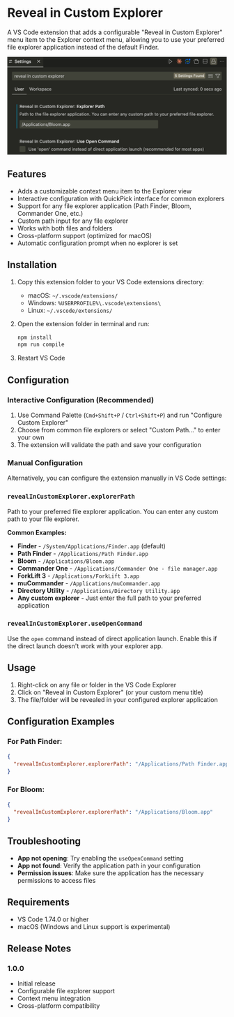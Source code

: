 # Reveal in Custom Explorer

A VS Code extension that adds a configurable "Reveal in Custom Explorer" menu item to the Explorer context menu, allowing you to use your preferred file explorer application instead of the default Finder.

![config](./configuration.png)

## Features

- Adds a customizable context menu item to the Explorer view
- Interactive configuration with QuickPick interface for common explorers
- Support for any file explorer application (Path Finder, Bloom, Commander One, etc.)
- Custom path input for any file explorer
- Works with both files and folders
- Cross-platform support (optimized for macOS)
- Automatic configuration prompt when no explorer is set

## Installation

1. Copy this extension folder to your VS Code extensions directory:
   - macOS: `~/.vscode/extensions/`
   - Windows: `%USERPROFILE%\.vscode\extensions\`
   - Linux: `~/.vscode/extensions/`

2. Open the extension folder in terminal and run:
   ```bash
   npm install
   npm run compile
   ```

3. Restart VS Code

## Configuration

### Interactive Configuration (Recommended)

1. Use Command Palette (`Cmd+Shift+P` / `Ctrl+Shift+P`) and run "Configure Custom Explorer"
2. Choose from common file explorers or select "Custom Path..." to enter your own
3. The extension will validate the path and save your configuration

### Manual Configuration

Alternatively, you can configure the extension manually in VS Code settings:

### `revealInCustomExplorer.explorerPath`
Path to your preferred file explorer application. You can enter any custom path to your file explorer.

**Common Examples:**
- **Finder** - `/System/Applications/Finder.app` (default)
- **Path Finder** - `/Applications/Path Finder.app`
- **Bloom** - `/Applications/Bloom.app`
- **Commander One** - `/Applications/Commander One - file manager.app`
- **ForkLift 3** - `/Applications/ForkLift 3.app`
- **muCommander** - `/Applications/muCommander.app`
- **Directory Utility** - `/Applications/Directory Utility.app`
- **Any custom explorer** - Just enter the full path to your preferred application

### `revealInCustomExplorer.useOpenCommand`
Use the `open` command instead of direct application launch. Enable this if the direct launch doesn't work with your explorer app.

## Usage

1. Right-click on any file or folder in the VS Code Explorer
2. Click on "Reveal in Custom Explorer" (or your custom menu title)
3. The file/folder will be revealed in your configured explorer application

## Configuration Examples

### For Path Finder:
```json
{
  "revealInCustomExplorer.explorerPath": "/Applications/Path Finder.app"
}
```

### For Bloom:
```json
{
  "revealInCustomExplorer.explorerPath": "/Applications/Bloom.app"
}
```

## Troubleshooting

- **App not opening**: Try enabling the `useOpenCommand` setting
- **App not found**: Verify the application path in your configuration
- **Permission issues**: Make sure the application has the necessary permissions to access files

## Requirements

- VS Code 1.74.0 or higher
- macOS (Windows and Linux support is experimental)

## Release Notes

### 1.0.0
- Initial release
- Configurable file explorer support
- Context menu integration
- Cross-platform compatibility
